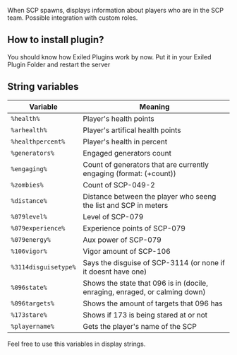 When SCP spawns, displays information about players who are in the SCP team. Possible integration with custom roles.

## How to install plugin?
You should know how Exiled Plugins work by now. Put it in your Exiled Plugin Folder and restart the server

## String variables
| Variable  | Meaning |
| ------------- | ------------- |
| `%health%` | Player's health points | 
| `%arhealth%`  | Player's artifical health points |
| `%healthpercent%`  | Player's health in percent |
| `%generators%`  | Engaged generators count  |
| `%engaging%`  | Count of generators that are currently engaging (format: (+count)) |
| `%zombies%`  | Count of SCP-049-2 |
| `%distance%` | Distance between the player who seeng the list and SCP in meters |
| `%079level%` | Level of SCP-079 |
| `%079experience%` | Experience points of SCP-079 |
| `%079energy%` | Aux power of SCP-079 |
| `%106vigor%` | Vigor amount of SCP-106 |
| `%3114disguisetype%` | Says the disguise of SCP-3114 (or none if it doesnt have one) |
| `%096state%` | Shows the state that 096 is in (docile, enraging, enraged, or calming down) |
| `%096targets%` | Shows the amount of targets that 096 has |
| `%173stare%` | Shows if 173 is being stared at or not |
| `%playername%` | Gets the player's name of the SCP |

Feel free to use this variables in display strings.
